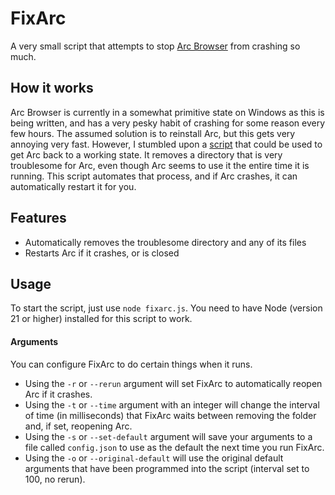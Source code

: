# FixArc
A very small script that attempts to stop [Arc Browser](https://arc.net) from crashing so much. 
## How it works
Arc Browser is currently in a somewhat primitive state on Windows as this is being written, and has a very pesky habit of crashing for some reason every few hours. The assumed solution is to reinstall Arc, but this gets very annoying very fast. However, I stumbled upon a [script](https://www.reddit.com/r/ArcBrowser/comments/1ak6e59/comment/kqkmv78/) that could be used to get Arc back to a working state. It removes a directory that is very troublesome for Arc, even though Arc seems to use it the entire time it is running. This script automates that process, and if Arc crashes, it can automatically restart it for you. 
## Features
- Automatically removes the troublesome directory and any of its files
- Restarts Arc if it crashes, or is closed
## Usage
To start the script, just use `node fixarc.js`. You need to have Node (version 21 or higher) installed for this script to work. 
#### Arguments
You can configure FixArc to do certain things when it runs. 
- Using the `-r` or `--rerun` argument will set FixArc to automatically reopen Arc if it crashes. 
- Using the `-t` or `--time` argument with an integer will change the interval of time (in milliseconds) that FixArc waits between removing the folder and, if set, reopening Arc. 
- Using the `-s` or `--set-default` argument will save your arguments to a file called `config.json` to use as the default the next time you run FixArc. 
- Using the `-o` or `--original-default` will use the original default arguments that have been programmed into the script (interval set to 100, no rerun). 
